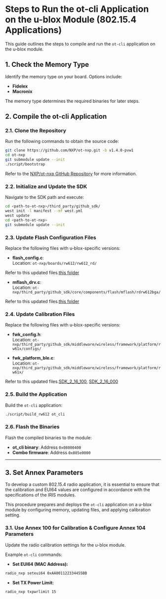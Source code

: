 # Steps to Run the ot-cli Application on the u-blox Module (802.15.4 Applications)

This guide outlines the steps to compile and run the `ot-cli` application on the u-blox module.

## 1. Check the Memory Type

Identify the memory type on your board. Options include:

- **Fidelex**
- **Macronix**

The memory type determines the required binaries for later steps.

## 2. Compile the ot-cli Application

### 2.1. Clone the Repository

Run the following commands to obtain the source code:

```bash
git clone https://github.com/NXP/ot-nxp.git -b v1.4.0-pvw1
cd ot-nxp
git submodule update --init
./script/bootstrap
```

Refer to the [NXP/ot-nxp GitHub Repository](https://github.com/NXP/ot-nxp/blob/release/v1.4.0/src/rw/rw612/README.md) for more information.

### 2.2. Initialize and Update the SDK

Navigate to the SDK path and execute:

```bash
cd <path-to-ot-nxp>/third_party/github_sdk/
west init -l manifest --mf west.yml
west update
cd <path-to-ot-nxp>
git submodule update --init
```

### 2.3. Update Flash Configuration Files

Replace the following files with u-blox-specific versions:

- **flash_config.c**:  
  Location: `ot-nxp/boards/rw612/rw612_rd/`

Refer to this updated files.[this folder](../flash_config/)

- **mflash_drv.c**:  
  Location: `ot-nxp/third_party/github_sdk/core/components/flash/mflash/rdrw612bga/`

Refer to this updated files.[this folder](../flash_drv/)

### 2.4. Update Calibration Files

Replace the following files with u-blox-specific versions:

- **fwk_config.h**:  
  Location: `ot-nxp/third_party/github_sdk/middleware/wireless/framework/platform/rw61x/configs/`

- **fwk_platform_ble.c**:  
  Location: `ot-nxp/third_party/github_sdk/middleware/wireless/framework/platform/rw61x/`

Refer to this updated files.[SDK_2_16_100](../BT_802_15_4_Calibration_Files/SDK_2_16_100/), [SDK_2_16_000](../BT_802_15_4_Calibration_Files/SDK_2_16_000/)

### 2.5. Build the Application

Build the `ot-cli` application:

```bash
./script/build_rw612 ot_cli
```

### 2.6. Flash the Binaries

Flash the compiled binaries to the module:

- **ot_cli binary**: Address `0x08000400`  
- **Combo firmware**: Address `0x085e0000`

---

## 3. Set Annex Parameters

To develop a custom 802.15.4 radio application, it is essential to ensure that the calibration and EUI64 values are configured in accordance with the specifications of the IRIS modules.

This procedure prepares and deploys the `ot-cli` application on a u-blox module by configuring memory, updating files, and applying calibration setting.

### 3.1. Use Annex 100 for Calibration & Configure Annex 104 Parameters

Update the radio calibration settings for the u-blox module.

Example `ot-cli` commands:

- **Set EUI64 (MAC Address):**

```bash
radio_nxp seteui64 0xAA001122334455BB
```

- **Set TX Power Limit:**

```bash
radio_nxp txpwrlimit 15
```

